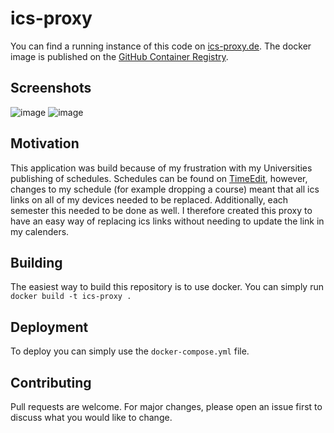 # ics-proxy

You can find a running instance of this code on [ics-proxy.de](https://ics-proxy.de). The docker image is published on the [GitHub Container Registry](https://github.com/13hannes11/ics-proxy/pkgs/container/ics-proxy).

## Screenshots

![image](https://user-images.githubusercontent.com/9381167/136559243-2a7c9062-33e3-436e-a781-fef3173e1671.png)
![image](https://user-images.githubusercontent.com/9381167/136559368-3404a94f-35d1-4235-8c98-2f837b75fda0.png)



## Motivation

This application was build because of my frustration with my Universities publishing of schedules. Schedules can be found on [TimeEdit](https://cloud.timeedit.net), 
however, changes to my schedule (for example dropping a course) meant that all ics links on all of my devices needed to be replaced. 
Additionally, each semester this needed to be done as well. I therefore created this proxy to have an easy way of replacing ics links without needing to update the link in my calenders.

## Building

The easiest way to build this repository is to use docker. You can simply run `docker build -t ics-proxy .`

## Deployment

To deploy you can simply use the `docker-compose.yml` file.

## Contributing
Pull requests are welcome. For major changes, please open an issue first to discuss what you would like to change.
